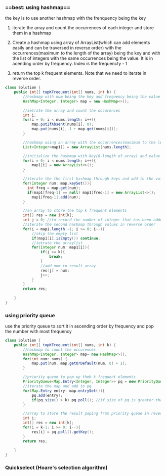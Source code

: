 ### 

### ==best: using hashmap==

the key is to use another hashmap with the frenquency being the key

1. iterate the array and count the occurrences of each integer and store them in a hashmap

2. Create a hashmap using array of ArrayList(which can add elements easily and can be traversed in reverse order) with the occurrences(maximum to the length of the array) being the key and with the list of integers with the same occurrences being the value. It is in acending order by frequency. Index is the frequencty - 1

3. return the top k frequent elements. Note that we need to iterate in reverse order. 


```java
class Solution {
    public int[] topKFrequent(int[] nums, int k) {
        //hashmap with num being the key and frequency being the value
        HashMap<Integer, Integer> map = new HashMap<>();
        
        //ietrate the array and count the occurences
        int i;
        for(i = 0; i < nums.length; i++){
            map.putIfAbsent(nums[i], 0);
            map.put(nums[i], 1 + map.get(nums[i]));
        }

        //hashmap using an array with the occurrences(maximum to the length of the array) being the key and with the list of integers with the same occurrences being the value
        List<Integer>map1[] = new ArrayList[nums.length];

        //initialize the hashmap with key(0-length of array) and value empty arrayList of integers
        for(i = 0; i < nums.length; i++){ 
            map1[i] = new ArrayList<>();
        }

        //iterate the the first hashmap through keys and add to the values of the second hashmap
        for(Integer num: map.keySet()){
          int freq = map.get(num);
          if(map1[freq-1] == null) map1[freq-1] = new ArrayList<>();
            map1[freq-1].add(num);
        }

        //an array to store the top k frequent elements
        int[] res = new int[k];
        int j = 0; //to record the number of integer that has been added to res
        //iterate the second hashmap through values in reverse order
        for(i = map1.length -1; i >= 0; i--){
            //skip the empty list
            if(map1[i].isEmpty()) continue;
            //ietrate the arraylist
            for(Integer num: map1[i]){
                if(j >= k){
                    break;
                }
                //add num to result array
                res[j] = num;
                j++;
            }
        }
        return res;
        
    }
}
```

### using priority queue

use the priority queue to sort it in ascending order by frequency and pop the number with most frequency

```java
class Solution {
    public int[] topKFrequent(int[] nums, int k) {
        //hashmap to count the occurences
        HashMap<Integer, Integer> map= new HashMap<>();
        for(int num: nums) {
            map.put(num, map.getOrDefault(num, 0) + 1);
        }

        //priority queue to pop up theh k frequent elements
        PriorityQueue<Map.Entry<Integer, Integer>> pq = new PriorityQueue<>((a, b) -> a.getValue() - b.getValue()); //in ascending order of frequency
        //iterate the map and add to pq
        for(Map.Entry entry: map.entrySet()){
            pq.add(entry);
            if(pq.size() > k) pq.poll(); //if size of pq is greater than k, poll the least frequency entry
        }

        //array to store the result poping from priority queue in reverse order
        int i;
        int[] res = new int[k];
        for(i = k-1; i >= 0; i--){
            res[i] = pq.poll().getKey();
        }
        return res;
        
    }
}
```

###  Quickselect (Hoare's selection algorithm)

